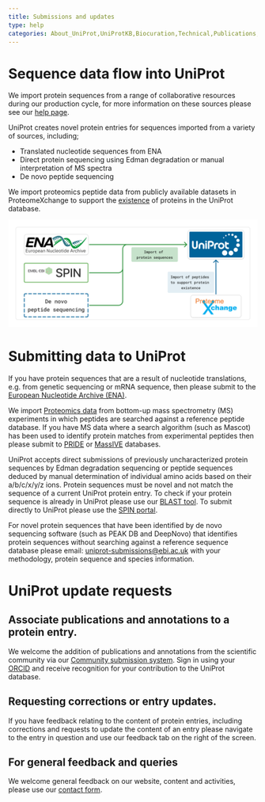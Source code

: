 ```yaml
---
title: Submissions and updates
type: help
categories: About_UniProt,UniProtKB,Biocuration,Technical,Publications,help
---
```


# Sequence data flow into UniProt

We import protein sequences from a range of collaborative resources during our production cycle, for more information on these sources please see our [help page](https://www.uniprot.org/help/sequence_origin).

UniProt creates novel protein entries for sequences imported from a variety of sources, including; 
<ul>
  <li>Translated nucleotide sequences from ENA</li>
  <li>Direct protein sequencing using Edman degradation or manual interpretation of MS spectra</li>
  <li>De novo peptide sequencing</li>
</ul>

We import proteomics peptide data from publicly available datasets in ProteomeXchange to support the [existence](https://www.uniprot.org/help/protein_existence) of proteins in the UniProt database.

 ![Sequence flow into UniProt]( https://github.com/ebi-uniprot/uniprot-manual/raw/main/images/Submit_data_pipeline.png)

# Submitting data to UniProt

If you have protein sequences that are a result of nucleotide translations, e.g. from genetic sequencing or mRNA sequence, then please submit to the [European Nucleotide Archive (ENA)](https://www.ebi.ac.uk/ena/browser/submit).

We import [Proteomics data](https://www.uniprot.org/help/proteomics) from bottom-up mass spectrometry (MS) experiments in which peptides are searched against a reference peptide database. If you have MS data where a search algorithm (such as Mascot) has been used to identify protein matches from experimental peptides then please submit to [PRIDE](https://www.ebi.ac.uk/pride/markdownpage/pridesubmissiontool) or [MassIVE](https://massive.ucsd.edu/ProteoSAFe/static/massive.jsp?redirect=auth) databases.

UniProt accepts direct submissions of previously uncharacterized protein sequences by Edman degradation sequencing or peptide sequences deduced by manual determination of individual amino acids based on their a/b/c/x/y/z ions. Protein sequences must be novel and not match the sequence of a current UniProt protein entry. To check if your protein sequence is already in UniProt please use our [BLAST tool](https://www.uniprot.org/blast). To submit directly to UniProt please use the [SPIN portal](https://www.ebi.ac.uk/swissprot/Submissions/spin/account/login;jsessionid=67E1CA0F482E1BE0CCDB057F9E441C2E).

For novel protein sequences that have been identified by de novo sequencing software (such as PEAK DB and DeepNovo) that identifies protein sequences without searching against a reference sequence database please email: uniprot-submissions@ebi.ac.uk with your methodology, protein sequence and species information.

# UniProt update requests
## Associate publications and annotations to a protein entry. 

We welcome the addition of publications and annotations from the scientific community via our [Community submission system](https://community.uniprot.org/bbsub/home.html). 
Sign in using your [ORCID](https://support.orcid.org/hc/en-us) and receive recognition for your contribution to the UniProt database.

## Requesting corrections or entry updates.

If you have feedback relating to the content of protein entries, including corrections and requests to update the content of an entry please navigate to the entry in question and use our feedback tab on the right of the screen.

## For general feedback and queries

We welcome general feedback on our website, content and activities, please use our [contact form](https://www.uniprot.org/contact).

